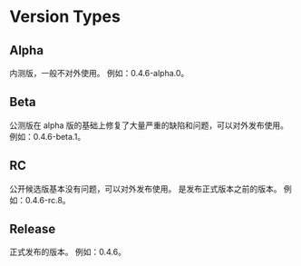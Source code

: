 # Version Types

## Alpha

内测版，一般不对外使用。 例如：0.4.6-alpha.0。

## Beta

公测版在 alpha 版的基础上修复了大量严重的缺陷和问题，可以对外发布使用。 例如：0.4.6-beta.1。

## RC

公开候选版基本没有问题，可以对外发布使用。 是发布正式版本之前的版本。 例如：0.4.6-rc.8。

## Release

正式发布的版本。 例如：0.4.6。
